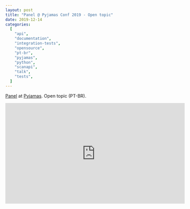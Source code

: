 ```yaml
---
layout: post
title: "Panel @ Pyjamas Conf 2019 - Open topic"
date: 2019-12-14
categories:
  [
    "api",
    "documentation",
    "integration-tests",
    "opensource",
    "pt-br",
    "pyjamas",
    "python",
    "scanapi",
    "talk",
    "tests",
  ]
---
```


[Panel][youtube-video] at [Pyjamas][pyjamas]. Open topic (PT-BR).

<iframe width="560" height="315" src="https://www.youtube.com/embed/W_hxS7s4wXE?start=5" title="YouTube video player" frameborder="0" allow="accelerometer; autoplay; clipboard-write; encrypted-media; gyroscope; picture-in-picture" allowfullscreen></iframe>

<br>

[youtube-video]: https://youtu.be/W_hxS7s4wXE
[pyjamas]: https://pyjamas.live
